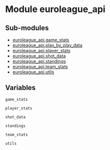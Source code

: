 # Module euroleague_api

## Sub-modules

* [euroleague_api.game_stats](game_stats/)
* [euroleague_api.play_by_play_data](play_by_play_data/)
* [euroleague_api.player_stats](player_stats/)
* [euroleague_api.shot_data](shot_data/)
* [euroleague_api.standings](standings/)
* [euroleague_api.team_stats](team_stats/)
* [euroleague_api.utils](utils/)

## Variables

```python3
game_stats
```

```python3
player_stats
```

```python3
shot_data
```

```python3
standings
```

```python3
team_stats
```

```python3
utils
```
